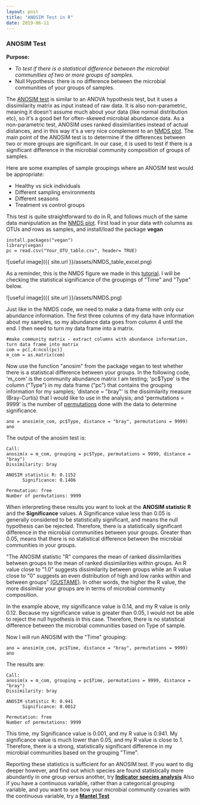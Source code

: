 ```yaml
---
layout: post
title: "ANOSIM Test in R"
date: 2019-06-11
---
```


 

<h3> ANOSIM Test </h3>

<b>Purpose: </b>
  <ul>
    <li><i>To test if there is a statistical difference between the microbial communities of two or more groups of samples. </i></li>
    <li>Null Hypothesis: there is no difference between the microbial communities of your groups of samples. </li>
  </ul>
 

The [ANOSIM test](https://sites.google.com/site/mb3gustame/hypothesis-tests/anosim) is similar to an ANOVA hypothesis test, but it uses a dissimilarity matrix as input instead of raw data. It is also non-parametric, meaning it doesn't assume much about your data (like normal distribution etc), so it's a good bet for often-skewed microbial abundance data. As a non-parametric test, ANOSIM uses ranked dissimilarities instead of actual distances, and in this way it's a very nice complement to an [NMDS plot](https://jkzorz.github.io/2019/06/06/NMDS.html). The main point of the ANOSIM test is to determine if the differences between two or more groups are significant. In our case, it is used to test if there is a significant difference in the microbial community composition of groups of samples. 

Here are some examples of sample groupings where an ANOSIM test would be appropriate: 
<ul> 
  <li>Healthy vs sick individuals </li>
  <li>Different sampling environments</li>
  <li>Different seasons</li>
  <li>Treatment vs control groups </li>
  </ul>
  
  
This test is quite straightforward to do in R, and follows much of the same data manipulation as the [NMDS plot](https://jkzorz.github.io/2019/06/06/NMDS.html). First load in your data with columns as OTUs and rows as samples, and install/load the package <b>vegan</b> 

```
install.packages("vegan")
library(vegan)
pc = read.csv("Your_OTU_table.csv", header= TRUE)
```

![useful image]({{ site.url }}/assets/NMDS_table_excel.png)

As a reminder, this is the NMDS figure we made in this [tutorial](https://jkzorz.github.io/2019/06/06/NMDS.html). I will be checking the statistical significance of the groupings of "Time" and "Type" below. 

![useful image]({{ site.url }}/assets/NMDS.png)

Just like in the NMDS code, we need to make a data frame with only our abundance information. The first three columns of my data have information about my samples, so my abundance data goes from column 4 until the end. I then need to turn my data frame into a matrix.  

```
#make community matrix - extract columns with abundance information, turn data frame into matrix
com = pc[,4:ncol(pc)]
m_com = as.matrix(com)
```

Now use the function "anosim" from the package vegan to test whether there is a statistical difference between your groups. In the following code, 'm_com' is the community abundance matrix I am testing; 'pc$Type' is the column ("Type") in my data frame ("pc") that contains the grouping information for my samples; 'distance = "bray"' is the dissimilarity measure (Bray-Curtis) that I would like to use in the analysis; and 'permutations = 9999' is the number of [permutations](https://sites.google.com/site/mb3gustame/reference/resampling/permutation) done with the data to determine significance.      

```
ano = anosim(m_com, pc$Type, distance = "bray", permutations = 9999)
ano
```

The output of the anosim test is: 
```
Call:
anosim(x = m_com, grouping = pc$Type, permutations = 9999, distance = "bray") 
Dissimilarity: bray 

ANOSIM statistic R: 0.1152 
      Significance: 0.1406 

Permutation: free
Number of permutations: 9999
```

When interpreting these results you want to look at the <b>ANOSIM statistic R</b> and the <b>Significance</b> values.  A Significance value less than 0.05 is generally considered to be statistically significant, and means the null hypothesis can be rejected. Therefore, there is a statistically significant difference in the microbial communities between your groups. Greater than 0.05, means that there is no statistical difference between the microbial communities in your groups. 

"The ANOSIM statistic "R" compares the mean of ranked dissimilarities between groups to the mean of ranked dissimilarities within groups. An R value close to "1.0" suggests dissimilarity between groups while an R value close to "0" suggests an even distribution of high and low ranks within and between groups" [(GUSTAME)](https://sites.google.com/site/mb3gustame/hypothesis-tests/anosim). In other words, the higher the R value, the more dissimilar your groups are in terms of microbial community composition.  

In the example above, my significance value is 0.14, and my R value is only 0.12. Because my significance value is greater than 0.05, I would not be able to reject the null hypothesis in this case. Therefore, there is no statistical difference between the microbial communities based on Type of sample. 

Now I will run ANOSIM with the "Time" grouping: 
```
ano = anosim(m_com, pc$Time, distance = "bray", permutations = 9999)
ano
```
The results are:
```
Call:
anosim(x = m_com, grouping = pc$Time, permutations = 9999, distance = "bray") 
Dissimilarity: bray 

ANOSIM statistic R: 0.941 
      Significance: 0.0012 

Permutation: free
Number of permutations: 9999
```
This time, my Significance value is 0.001, and my R value is 0.941. My significance value is much lower than 0.05, and my R value is close to 1. Therefore, there is a strong, statistically significant difference in my microbial communities based on the grouping "Time".  

Reporting these statistics is sufficient for an ANOSIM test. If you want to dig deeper however, and find out which species are found statistically more abundantly in one group versus another, try **[Indicator species analysis](https://jkzorz.github.io/2019/07/02/Indicator-species-analysis.html)** Also if you have a continuous variable, rather than a categorical grouping variable, and you want to see how your microbial community covaries with the continuous variable, try a **[Mantel Test](https://jkzorz.github.io/2019/07/08/mantel-test.html)**





